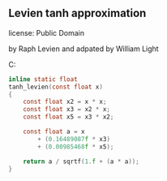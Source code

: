## Levien tanh approximation
license: Public Domain

by Raph Levien and adpated by William Light

C:
```c
inline static float
tanh_levien(const float x)
{
    const float x2 = x * x;
    const float x3 = x2 * x;
    const float x5 = x3 * x2;

    const float a = x
        + (0.16489087f * x3)
        + (0.00985468f * x5);

    return a / sqrtf(1.f + (a * a));
}
```
